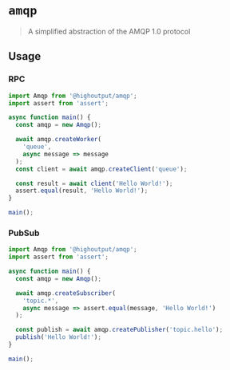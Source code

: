 # `amqp`

> A simplified abstraction of the AMQP 1.0 protocol

## Usage

### RPC

```typescript
import Amqp from '@highoutput/amqp';
import assert from 'assert';

async function main() {
  const amqp = new Amqp();

  await amqp.createWorker(
    'queue',
    async message => message
  );
  const client = await amqp.createClient('queue');

  const result = await client('Hello World!');
  assert.equal(result, 'Hello World!');
}

main();
```

### PubSub

```typescript
import Amqp from '@highoutput/amqp';
import assert from 'assert';

async function main() {
  const amqp = new Amqp();

  await amqp.createSubscriber(
    'topic.*',
    async message => assert.equal(message, 'Hello World!')
  );

  const publish = await amqp.createPublisher('topic.hello');
  publish('Hello World!');
}

main();
```
